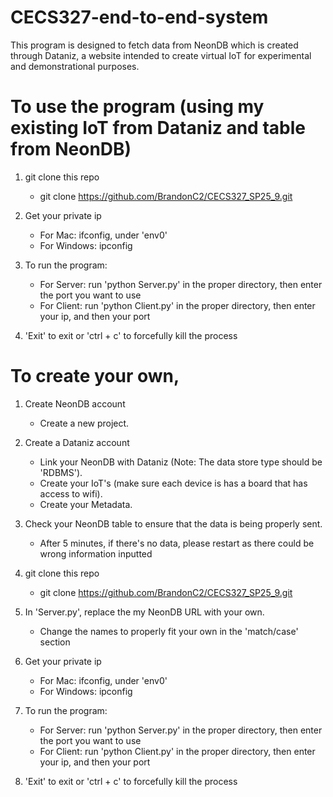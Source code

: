 # CECS327-end-to-end-system

This program is designed to fetch data from NeonDB which is created through Dataniz, a website intended to create virtual IoT for experimental and demonstrational purposes.

# To use the program (using my existing IoT from Dataniz and table from NeonDB)

1) git clone this repo
    - git clone https://github.com/BrandonC2/CECS327_SP25_9.git

2) Get your private ip
    - For Mac: ifconfig, under 'env0'
    - For Windows: ipconfig

7) To run the program:
    - For Server: run 'python Server.py' in the proper directory, then enter the port you want to use
    - For Client: run 'python Client.py' in the proper directory, then enter your ip, and then your port

8) 'Exit' to exit or 'ctrl + c' to forcefully kill the process



# To create your own,

1) Create NeonDB account
    - Create a new project.

2) Create a Dataniz account
    - Link your NeonDB with Dataniz (Note: The data store type should be 'RDBMS').
    - Create your IoT's (make sure each device is has a board that has access to wifi).
    - Create your Metadata.

3) Check your NeonDB table to ensure that the data is being properly sent.
    - After 5 minutes, if there's no data, please restart as there could be wrong information inputted

4) git clone this repo
    - git clone https://github.com/BrandonC2/CECS327_SP25_9.git

5) In 'Server.py', replace the my NeonDB URL with your own.
    - Change the names to properly fit your own in the 'match/case' section

6) Get your private ip
    - For Mac: ifconfig, under 'env0'
    - For Windows: ipconfig

7) To run the program:
    - For Server: run 'python Server.py' in the proper directory, then enter the port you want to use
    - For Client: run 'python Client.py' in the proper directory, then enter your ip, and then your port

8) 'Exit' to exit or 'ctrl + c' to forcefully kill the process